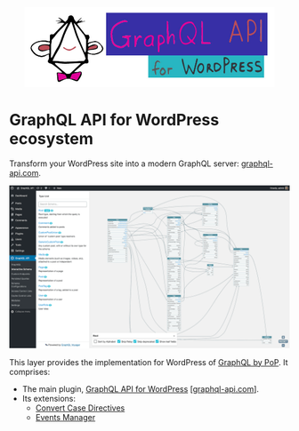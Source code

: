 <p align="center"><img src="plugins/graphql-api-for-wp/assets/img/graphql-api-logo-with-name.jpg" width="450" /></p>

# GraphQL API for WordPress ecosystem

Transform your WordPress site into a modern GraphQL server: [graphql-api.com](https://graphql-api.com).

![The interactive schema visualizer](plugins/graphql-api-for-wp/docs/images/interactive-schema.png)

This layer provides the implementation for WordPress of [GraphQL by PoP](https://graphql-by-pop.com/). It comprises:

- The main plugin, [GraphQL API for WordPress](plugins/graphql-api-for-wp) [[graphql-api.com](https://graphql-api.com)].
- Its extensions:
  - [Convert Case Directives](plugins/convert-case-directives)
  - [Events Manager](plugins/events-manager)
